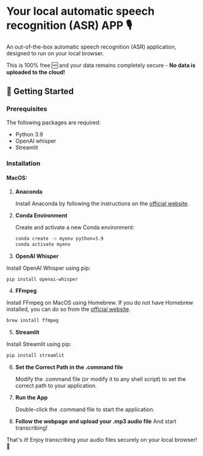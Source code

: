 # Your local automatic speech recognition (ASR) APP 🎙️

An out-of-the-box automatic speech recognition (ASR) application, designed to run on your local browser. 

This is 100% free 🆓 and your data remains completely secure - **No data is uploaded to the cloud!**

## 🚀 Getting Started 

### Prerequisites 

The following packages are required:

- Python 3.9
- OpenAI whisper
- Streamlit

### Installation

#### MacOS:

1. **Anaconda**

   Install Anaconda by following the instructions on the [official website](https://www.anaconda.com/download).

2. **Conda Environment**

   Create and activate a new Conda environment:

   ```bash
   conda create -n myenv python=3.9
   conda activate myenv
   ```
3. **OpenAI Whisper**

Install OpenAI Whisper using pip:

   ```bash
   pip install openai-whisper
   ```
4. **FFmpeg**

Install FFmpeg on MacOS using Homebrew. 
If you do not have Homebrew installed, you can do so from the [official website](https://brew.sh/).

   ```bash
   brew install ffmpeg
   ```
5. **Streamlit**

Install Streamlit using pip:
   ```bash
   pip install streamlit
   ```

6. **Set the Correct Path in the .command file**

   Modify the .command file (or modify it to any shell script) to set the correct path to your application.

7. **Run the App**

   Double-click the .command file to start the application.

8. **Follow the webpage and upload your .mp3 audio file**
   And start transcribing!

That's it! Enjoy transcribing your audio files securely on your local browser! 🎉
